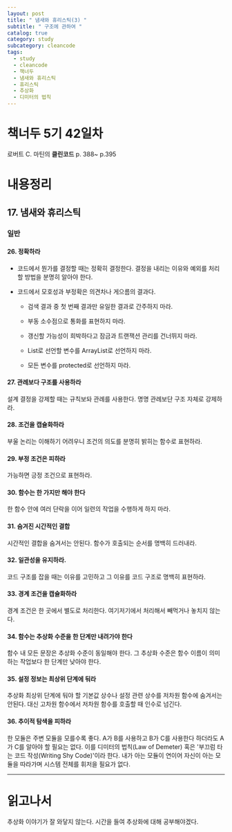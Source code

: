 ```yaml
---
layout: post
title: " 냄새와 휴리스틱(3) "
subtitle: " 구조에 관하여 "
catalog: true
category: study
subcategory: cleancode
tags:
  - study
  - cleancode
  - 책너두
  - 냄새와 휴리스틱
  - 휴리스틱
  - 추상화
  - 디미터의 법칙
---
```


# 책너두 5기 42일차

로버트 C. 마틴의 **클린코드** p. 388~ p.395

# 내용정리

## 17. 냄새와 휴리스틱

### 일반

#### 26. 정확하라

- 코드에서 뭔가를 결정할 때는 정확히 결정한다. 결정을 내리는 이유와 예외를 처리할 방법을 분명히 알아야 한다.

- 코드에서 모호성과 부정확은 의견차나 게으름의 결과다.

  - 검색 결과 중 첫 번째 결과만 유일한 결과로 간주하지 마라.

  - 부동 소수점으로 통화를 표현하지 마라.

  - 갱신할 가능성이 희박하다고 잠금과 트랜잭션 관리를 건너뛰지 마라.
  - List로 선언할 변수를 ArrayList로 선언하지 마라.
  - 모든 변수를 protected로 선언하지 마라.

#### 27. 관례보다 구조를 사용하라

설계 결정을 강제할 때는 규칙보돠 관례를 사용한다. 명명 관례보단 구조 자체로 강제하라. 

#### 28. 조건을 캡슐화하라

부울 논리는 이해하기 어려우니 조건의 의도를 분명히 밝히는 함수로 표현하라.

#### 29. 부정 조건은 피하라

가능하면 긍정 조건으로 표현하라.

#### 30. 함수는 한 가지만 해야 한다

한 함수 안에 여러 단락을 이어 일련의 작업을 수행하게 하지 마라.

#### 31. 숨겨진 시간적인 결합

시간적인 결합을 숨겨서는 안된다. 함수가 호출되는 순서를 명백히 드러내라.

#### 32. 일관성을 유지하라.

코드 구조를 잡을 때는 이유를 고민하고 그 이유를 코드 구조로 명백히 표현하라.

#### 33. 경계 조건을 캡슐화하라

경계 조건은 한 곳에서 별도로 처리한다. 여기저기에서 처리해서 빼먹거나 놓치지 않는다.

#### 34. 함수는 추상화 수준을 한 단계만 내려가야 한다

함수 내 모든 문장은 추상화 수준이 동일해야 한다. 그 추상화 수준은 함수 이름이 의미하는 작업보다 한 단계만 낮아야 한다.

#### 35. 설정 정보는 최상위 단계에 둬라

추상화 최상위 단계에 둬야 할 기본값 상수나 설정 관련 상수를 저차원 함수에 숨겨서는 안된다. 대신 고차원 함수에서 저차원 함수를 호출할 때 인수로 넘긴다.

#### 36. 추이적 탐색을 피하라

한 모듈은 주변 모듈을 모를수록 좋다. A가 B를 사용하고 B가 C를 사용한다 하더라도 A가 C를 알아야 할 필요는 없다. 이를 디미터의 법칙(Law of Demeter) 혹은 '부끄럼 타는 코드 작성(Writing Shy Code)'이라 한다. 내가 아는 모듈이 연이어 자신이 아는 모듈을 따라가며 시스템 전체를 휘저을 필요가 없다.

---

# 읽고나서

추상화 이야기가 잘 와닿지 않는다. 시간을 들여 추상화에 대해 공부해야겠다.